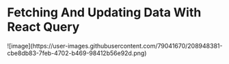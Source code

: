 <h1>Fetching And Updating Data With React Query </h1>
![image](https://user-images.githubusercontent.com/79041670/208948381-cbe8db83-7feb-4702-b469-98412b56e92d.png)
